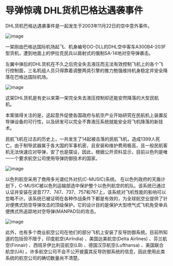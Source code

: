 # 导弹惊魂 DHL货机巴格达遇袭事件

DHL货机巴格达遇袭事件是一起发生于2003年11月22日的空中意外事件。

![image](https://github.com/user-attachments/assets/e1c33ed7-2f20-4073-92ba-81664c9c8751)


一架刚由巴格达国际机场起飞、机身编号OO-DLL的DHL空中客车A300B4-203F型货机，遭到地面上的伊拉克民兵以肩射式的俄制SA-14地对空导弹袭击。

左翼中弹后的DHL货机在不久之后完全失去液压而无法有效控制飞机上的各个飞行控制面，三名机组人员只得靠着调整两具引擎的推力勉强维持机身稳定并安全降落在巴格达国际机场。

![image](https://github.com/user-attachments/assets/dc3c616b-f51a-4454-aa60-fb69a13979ae)


这架DHL货机是有史以来第一架完全失去液压控制却还能安然降落的大型民航机。

本案值得关注的是，这起意外促使各国政府与航空产业开始研究在民航机上装置反导弹设备的可行性，以及研发可以完全不靠液压系统就能安全将飞机降落的新技术。

民航飞机在过去的历史上，一共发生了14起被击落的民航飞机，造成1399人死亡。由于制导武器属于各大国的军事机密，且安装和维护费用极高，且一般民航客机无法快速应对导弹，安了也是摆设，因此，根据公开资料显示，目前以色列是唯一一个要求航空公司使用导弹防御技术的国家。

![image](https://github.com/user-attachments/assets/9a3ac446-4c43-4eef-8895-4948788399a0)


以色列航空采用了商用多光谱红外对抗(C-MUSIC)系统。 在以色列政府的天盾计划下，C-MUSIC被以色列运输部选中保护整个以色列航空的机队。该系统已通过认证并安装在波音777、747、737、757和767上，该系统对飞机性能的影响可以忽略不计。该系统已被证明在各种作战条件下都是有效的，为全球航空业提供了针对便携式防空导弹攻击的顶级保护。它的设计目的是保护大型喷气式飞机免受单兵便携式热追踪地对空导弹(MANPADS)的攻击。

![image](https://github.com/user-attachments/assets/adeb5cdb-40a6-42c2-afe1-e2db90b84477)


此外，也有多个商业航空公司在他们的部分飞机上安装了反导防御系统。目前所知道的包括但不限于，印度航空(AirIndia) 、美国达美航空(Delta Airlines) 、芬兰航空(Finnair) 、西班牙伊比利亚航空(LB) 、德国汉莎航空(Lufthansa) 、美国联合航空(UA) 。许多航空公司不会不公开披露其反导防御系统的信息，因此使用此类系统的航空公司的确切数量尚不清楚。
